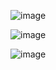 ![image](https://github.com/user-attachments/assets/9a8455a7-edd4-4278-862d-0a31e2c87225)

![image](https://github.com/user-attachments/assets/83c0d613-53dd-4294-b866-52fe552cc687)


![image](https://github.com/user-attachments/assets/68ade608-9dd4-4937-b725-bb7ff168eb2a)

